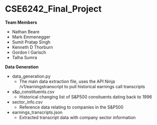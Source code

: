 # CSE6242_Final_Project

**Team Members**
* Nathan Beare
* Mark Emmenegger
* Sumit Pratap Singh
* Kenneth D Thorburn
* Gordon I Garisch
* Talha Sumra

**Data Generation**
* data_generation.py
  * The main data extraction file, uses the API Ninja /v1/earningstranscript to pull historical earnings call transcripts
* s&p_constituents.csv
  * Historical changing list of S&P500 consituents dating back to 1996
* sector_info.csv
  * Reference data relating to companies in the S&P500
* earnings_transcripts.json
  * Extracted transcript data with company sector information
